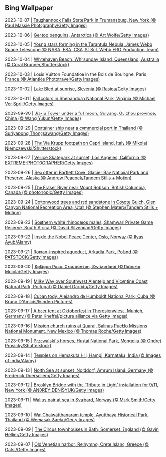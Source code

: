 ## Bing Wallpaper
2023-10-07 | [Taughannock Falls State Park in Trumansburg, New York (© Paul Massie Photography/Getty Images)](./wallpaper/2023-10-07.jpg) 

2023-10-06 | [Gentoo penguins, Antarctica (© Art Wolfe/Getty Images)](./wallpaper/2023-10-06.jpg) 

2023-10-05 | [Young stars forming in the Tarantula Nebula, James Webb Space Telescope (© NASA, ESA, CSA, STScI, Webb ERO Production Team)](./wallpaper/2023-10-05.jpg) 

2023-10-04 | [Whitehaven Beach, Whitsunday Island, Queensland, Australia (© Coral Brunner/Shutterstock)](./wallpaper/2023-10-04.jpg) 

2023-10-03 | [Louis Vuitton Foundation in the Bois de Boulogne, Paris, France (© Atlantide Phototravel/Getty Images)](./wallpaper/2023-10-03.jpg) 

2023-10-02 | [Lake Bled at sunrise, Slovenia (© Rasica/Getty Images)](./wallpaper/2023-10-02.jpg) 

2023-10-01 | [Fall colors in Shenandoah National Park, Virginia (© Michael Ver Sprill/Getty Images)](./wallpaper/2023-10-01.jpg) 

2023-09-30 | [Jiaxiu Tower under a full moon, Guiyang, Guizhou province, China (© Wang Yukun/Getty Images)](./wallpaper/2023-09-30.jpg) 

2023-09-29 | [Container ship near a commercial port in Thailand (© Suriyapong Thongsawang/Getty Images)](./wallpaper/2023-09-29.jpg) 

2023-09-28 | [The Via Krupp footpath on Capri island, Italy (© Mikolaj Niemczewski/Shutterstock)](./wallpaper/2023-09-28.jpg) 

2023-09-27 | [Venice Skatepark at sunset, Los Angeles, California (© EXTREME-PHOTOGRAPHER/Getty Images)](./wallpaper/2023-09-27.jpg) 

2023-09-26 | [Sea otter in Bartlett Cove, Glacier Bay National Park and Preserve, Alaska (© Andrew Peacock/Tandem Stills + Motion)](./wallpaper/2023-09-26.jpg) 

2023-09-25 | [The Fraser River near Mount Robson, British Columbia, Canada (© phototropic/Getty Images)](./wallpaper/2023-09-25.jpg) 

2023-09-24 | [Cottonwood trees and red sandstone in Coyote Gulch, Glen Canyon National Recreation Area, Utah (© Stephen Matera/Tandem Stills + Motion)](./wallpaper/2023-09-24.jpg) 

2023-09-23 | [Southern white rhinoceros males, Shamwari Private Game Reserve, South Africa (© David Silverman/Getty Images)](./wallpaper/2023-09-23.jpg) 

2023-09-22 | [Inside the Nobel Peace Center, Oslo, Norway (© Ilyas Ayub/Alamy)](./wallpaper/2023-09-22.jpg) 

2023-09-21 | [Roman-inspired aqueduct, Arkadia Park, Poland (© PATSTOCK/Getty Images)](./wallpaper/2023-09-21.jpg) 

2023-09-20 | [Splügen Pass, Graubünden, Switzerland (© Roberto Moiola/Getty Images)](./wallpaper/2023-09-20.jpg) 

2023-09-19 | [Milky Way over Southwest Alentejo and Vicentine Coast Natural Park, Portugal (© Daniel Garrido/Getty Images)](./wallpaper/2023-09-19.jpg) 

2023-09-18 | [Cuban tody, Alejandro de Humboldt National Park, Cuba (© Bruno D'Amicis/Minden Pictures)](./wallpaper/2023-09-18.jpg) 

2023-09-17 | [A beer tent at Oktoberfest in Theresienwiese, Munich, Germany (© Peter Kneffel/picture alliance via Getty Images)](./wallpaper/2023-09-17.jpg) 

2023-09-16 | [Mission church ruins at Quarai, Salinas Pueblo Missions National Monument, New Mexico (© Thomas Roche/Getty Images)](./wallpaper/2023-09-16.jpg) 

2023-09-15 | [Przewalski's horses, Hustai National Park, Mongolia (© Ondrej Prosicky/Shutterstock)](./wallpaper/2023-09-15.jpg) 

2023-09-14 | [Temples on Hemakuta Hill, Hampi, Karnataka, India (© Images of india/Alamy)](./wallpaper/2023-09-14.jpg) 

2023-09-13 | [North Sea at sunset, Norddorf, Amrum Island, Germany (© Frederick Doerschem/Getty Images)](./wallpaper/2023-09-13.jpg) 

2023-09-12 | [Brooklyn Bridge with the 'Tribute in Light' installation for 9/11, New York (© ANDREY DENISYUK/Getty Images)](./wallpaper/2023-09-12.jpg) 

2023-09-11 | [Walrus pair at sea in Svalbard, Norway (© Mark Smith/Getty Images)](./wallpaper/2023-09-11.jpg) 

2023-09-10 | [Wat Chaiwatthanaram temple, Ayutthaya Historical Park, Thailand (© Weerasak Saeku/Getty Images)](./wallpaper/2023-09-10.jpg) 

2023-09-09 | [The Circus townhouses in Bath, Somerset, England (© Gavin Hellier/Getty Images)](./wallpaper/2023-09-09.jpg) 

2023-09-07 | [Old Venetian harbor, Rethymno, Crete Island, Greece (© Gatsi/Getty Images)](./wallpaper/2023-09-07.jpg) 

